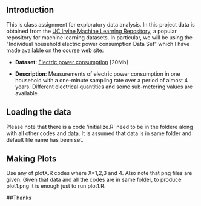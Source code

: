 ## Introduction

This is class assignment for exploratory data analysis.
In this project data is obtained from
the <a href="http://archive.ics.uci.edu/ml/">UC Irvine Machine
Learning Repository</a>, a popular repository for machine learning
datasets. In particular, we will be using the "Individual household
electric power consumption Data Set" which I have made available on
the course web site:


* <b>Dataset</b>: <a href="https://d396qusza40orc.cloudfront.net/exdata%2Fdata%2Fhousehold_power_consumption.zip">Electric power consumption</a> [20Mb]

* <b>Description</b>: Measurements of electric power consumption in
one household with a one-minute sampling rate over a period of almost
4 years. Different electrical quantities and some sub-metering values
are available.

## Loading the data

Please note that there is a code 'initialize.R' need to be in the foldere along with all other codes and data. It is assumed that data is in same folder and default file name has been set. 


## Making Plots

Use any of plotX.R codes where X=1,2,3 and 4. Also note that png files are given. Given that data and all the codes are in same folder, to produce plot1.png it is enough just to run plot1.R. 

##Thanks 


